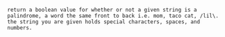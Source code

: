 `return a boolean value for whether or not a given string is a
palindrome, a word the same front to back i.e. mom, taco cat, /lil\.
the string you are given holds special characters, spaces, and numbers.`
